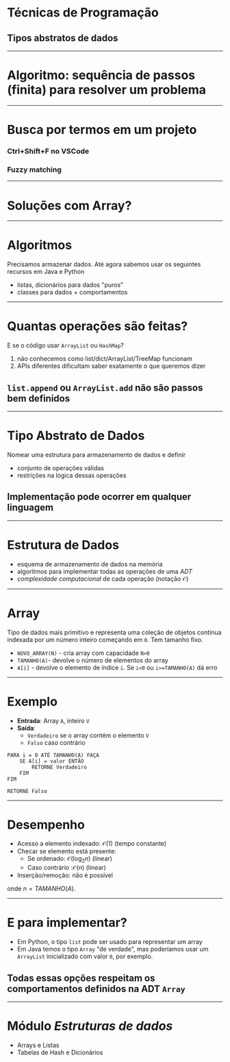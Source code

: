 # Técnicas de Programação

## Tipos abstratos de dados

------

# Algoritmo: sequência de passos (finita) para resolver um problema

------

# Busca por termos em um projeto

### Ctrl+Shift+F no VSCode
### Fuzzy matching

----------

# Soluções com Array?

-------------

# Algoritmos

Precisamos armazenar dados. Até agora sabemos usar os seguintes recursos em Java e Python

- listas, dicionários para dados "puros"
- classes para dados + comportamentos

------

# Quantas operações são feitas? 

E se o código usar `ArrayList` ou `HashMap`?

1. não conhecemos como list/dict/ArrayList/TreeMap funcionam
2. APIs diferentes dificultam saber exatamente o que queremos dizer

## `list.append` ou `ArrayList.add` não são passos **bem definidos**

----

# Tipo Abstrato de Dados

Nomear uma estrutura para armazenamento de dados e definir

- conjunto de operações válidas
- restrições na lógica dessas operações

## Implementação pode ocorrer em qualquer linguagem

----------

# Estrutura de Dados

- esquema de armazenamento de dados na memória 
- algoritmos para implementar todas as operações de uma *ADT*
- *complexidade computacional* de cada operação (notação $\mathcal{O}$)

----------

# Array

Tipo de dados mais primitivo e representa uma coleção de objetos contínua indexada por um número inteiro começando em `0`. Tem tamanho fixo.

- `NOVO_ARRAY(N)` - cria array com capacidade `N>0`
- `TAMANHO(A)`- devolve o número de elementos do array
- `A[i]` - devolve o elemento de índice `i`. Se `i<0` ou `i>=TAMANHO(A)` dá erro

----

# Exemplo

- **Entrada**: Array `A`, inteiro `V`
- **Saída**:
    - `Verdadeiro` se o array contém o elemento `V`
    - `Falso` caso contrário

```
PARA i = 0 ATÉ TAMANHO(A) FAÇA
    SE A[i] = valor ENTÃO
        RETORNE Verdadeiro
    FIM
FIM

RETORNE Falso
```

-----

# Desempenho

- Acesso a elemento indexado: $\mathcal{O}(1)$ (tempo constante)
- Checar se elemento está presente: 
    - Se ordenado: $\mathcal{O}(\log_2 n)$ (linear)
    - Caso contrário :$\mathcal{O}(n)$ (linear)
- Inserção/remoção: não é possível

onde $n=TAMANHO(A)$.

---------

# E para implementar?

- Em Python, o tipo `list` pode ser usado para representar um array
- Em Java temos o tipo `Array` "de verdade", mas poderíamos usar um `ArrayList` inicializado com valor `0`, por exemplo.

## Todas essas opções respeitam os comportamentos definidos na ADT `Array`

------------

# Módulo *Estruturas de dados*

- Arrays e Listas 
- Tabelas de Hash e Dicionários
